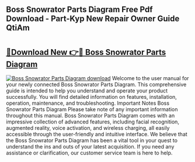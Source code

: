 ## Boss Snowrator Parts Diagram Free Pdf Download - Part-Kyp New Repair Owner Guide QtiAm

# <h2><a href="http://dfo547.blite.top/?on=Boss+Snowrator+Parts+Diagram">🔗Download New 👉🔴 Boss Snowrator Parts Diagram</a></h2>

[![Boss Snowrator Parts Diagram download](https://i.imgur.com/lujVjoI.png)](http://dfo547.blite.top/?on=Boss+Snowrator+Parts+Diagram)
Welcome to the user manual for your newly connected Boss Snowrator Parts Diagram. This comprehensive guide is intended to help you understand and operate your product successfully. You will find detailed information on features, installation, operation, maintenance, and troubleshooting. Important Notes Boss Snowrator Parts Diagram Please take note of any important information throughout this manual. Boss Snowrator Parts Diagram comes with an impressive collection of advanced features, including facial recognition, augmented reality, voice activation, and wireless charging, all easily accessible through the user-friendly and intuitive interface. We believe that the Boss Snowrator Parts Diagram has been a vital tool in your quest to understand the ins and outs of your latest acquisition. If you need any assistance or clarification, our customer service team is here to help.
